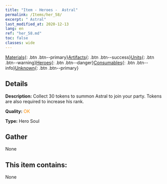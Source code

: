 ```yaml
---
title: "Item - Heroes -  Astral"
permalink: /Items/her_58/
excerpt: " Astral"
last_modified_at: 2020-12-13
lang: en
ref: "her_58.md"
toc: false
classes: wide
---
```

 [Materials](/Items/){: .btn .btn--primary}[Artifacts](/Items/Artifacts/){: .btn .btn--success}[Units](/Items/Units/){: .btn .btn--warning}[Heroes](/Items/Heroes/){: .btn .btn--danger}[Consumables](/Items/Consumables/){: .btn .btn--info}[Unknown](/Items/Unknown/){: .btn .btn--primary}

## Details
 **Description:** Collect 30 tokens to summon Astral to join your party. Tokens are also required to increase his rank.

 **Quality:** <span style="color: #FF8C00">OK</span>

 **Type:** Hero Soul

## Gather

  None

## This item contains:

  None

